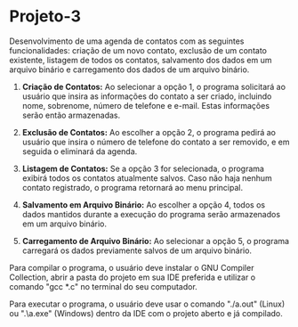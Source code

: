 # Projeto-3

Desenvolvimento de uma agenda de contatos com as seguintes funcionalidades: criação de um novo contato, exclusão de um contato existente, listagem de todos os contatos, salvamento dos dados em um arquivo binário e carregamento dos dados de um arquivo binário.

1. **Criação de Contatos:** Ao selecionar a opção 1, o programa solicitará ao usuário que insira as informações do contato a ser criado, incluindo nome, sobrenome, número de telefone e e-mail. Estas informações serão então armazenadas.

2. **Exclusão de Contatos:** Ao escolher a opção 2, o programa pedirá ao usuário que insira o número de telefone do contato a ser removido, e em seguida o eliminará da agenda.

3. **Listagem de Contatos:** Se a opção 3 for selecionada, o programa exibirá todos os contatos atualmente salvos. Caso não haja nenhum contato registrado, o programa retornará ao menu principal.

4. **Salvamento em Arquivo Binário:** Ao escolher a opção 4, todos os dados mantidos durante a execução do programa serão armazenados em um arquivo binário.

5. **Carregamento de Arquivo Binário:** Ao selecionar a opção 5, o programa carregará os dados previamente salvos de um arquivo binário.

Para compilar o programa, o usuário deve instalar o GNU Compiler Collection, abrir a pasta do projeto em sua IDE preferida e utilizar o comando "gcc *.c" no terminal do seu computador.

Para executar o programa, o usuário deve usar o comando "./a.out" (Linux) ou ".\a.exe" (Windows) dentro da IDE com o projeto aberto e já compilado.

